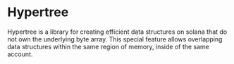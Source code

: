 # Hypertree

Hypertree is a library for creating efficient data structures on solana that do
not own the underlying byte array. This special feature allows overlapping data
structures within the same region of memory, inside of the same account.